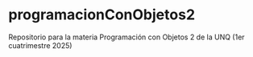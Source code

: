 # programacionConObjetos2
Repositorio para la materia Programación con Objetos 2 de la UNQ (1er cuatrimestre 2025)
